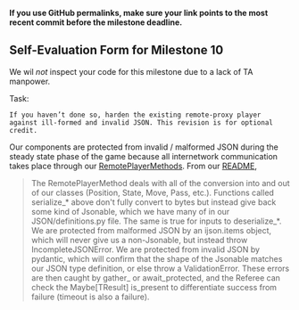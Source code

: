 **If you use GitHub permalinks, make sure your link points to the most recent commit before the milestone deadline.**

## Self-Evaluation Form for Milestone 10

We wil _not_ inspect your code for this milestone due to a lack of TA manpower. 

Task:
```
If you haven’t done so, harden the existing remote-proxy player against ill-formed and invalid JSON. This revision is for optional credit.
```

Our components are protected from invalid / malformed JSON during the steady state phase of the game because all 
internetwork communication takes place through our [RemotePlayerMethods](https://github.khoury.northeastern.edu/CS4500-F22/mysterious-mice/blob/1a03152abacc16448641f23feca7cbbc86b3f969/Maze/Remote/remote_player_methods.py).
From our [README](https://github.khoury.northeastern.edu/CS4500-F22/mysterious-mice/blob/1a03152abacc16448641f23feca7cbbc86b3f969/Maze/Readme.md),

>The RemotePlayerMethod deals with all of the conversion into and out of our classes (Position, State, Move, Pass, etc.). Functions called serialize_* above don't fully convert to bytes but instead give back some kind of Jsonable, which we have many of in our JSON/definitions.py file. The same is true for inputs to deserialize_*.
>We are protected from malformed JSON by an ijson.items object, which will never give us a non-Jsonable, but instead throw IncompleteJSONError. We are protected from invalid JSON by pydantic, which will confirm that the shape of the Jsonable matches our JSON type definition, or else throw a ValidationError.
>These errors are then caught by gather_ or await_protected, and the Referee can check the Maybe[TResult] is_present to differentiate success from failure (timeout is also a failure).
